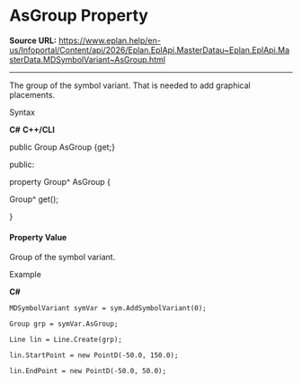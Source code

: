 # AsGroup Property

**Source URL:** https://www.eplan.help/en-us/Infoportal/Content/api/2026/Eplan.EplApi.MasterDatau~Eplan.EplApi.MasterData.MDSymbolVariant~AsGroup.html

---

The group of the symbol variant. That is needed to add graphical placements.

Syntax

**C#**
**C++/CLI**


public Group AsGroup {get;}

public:

property Group^ AsGroup {

   Group^ get();

}


#### Property Value

Group of the symbol variant.

Example

**C#**

```
MDSymbolVariant symVar = sym.AddSymbolVariant(0);

Group grp = symVar.AsGroup;

Line lin = Line.Create(grp);

lin.StartPoint = new PointD(-50.0, 150.0);

lin.EndPoint = new PointD(-50.0, 50.0);
```
